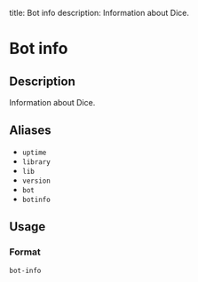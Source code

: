 title: Bot info
description: Information about Dice.

# Bot info

## Description

Information about Dice.

## Aliases

* `uptime`
* `library`
* `lib`
* `version`
* `bot`
* `botinfo`

## Usage

### Format

`bot-info`
